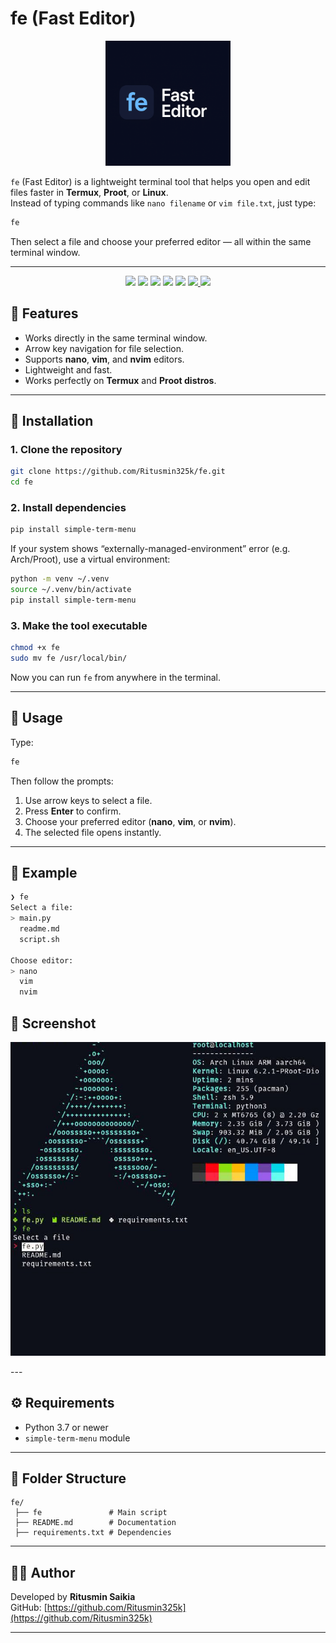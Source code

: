 # fe (Fast Editor)
<p align="center">
  <img src="https://github.com/Ritusmin325k/Fast-Editor-fe-/blob/main/logo.png" alt="fe Fast Editor Logo" width="200"/>
</p>

`fe` (Fast Editor) is a lightweight terminal tool that helps you open and edit files faster in **Termux**, **Proot**, or **Linux**.  
Instead of typing commands like `nano filename` or `vim file.txt`, just type:

```bash
fe
```

Then select a file and choose your preferred editor — all within the same terminal window.

---
<p align="center">
  <img src="https://img.shields.io/badge/Python-3.9+-blue?logo=python&logoColor=white">
  <img src="https://img.shields.io/badge/Linux-Supported-green?logo=linux&logoColor=white">
  <img src="https://img.shields.io/badge/Android-Compatible-green?logo=android&logoColor=white">
  <img src="https://img.shields.io/badge/Proot-Distro_Supported-yellow?logo=termux&logoColor=white">
  <img src="https://img.shields.io/badge/Termux-Compatible-blue?logo=gnu-bash&logoColor=white">
  <a href="https://github.com/Ritusmin325k">
    <img src="https://img.shields.io/badge/GitHub-Profile-black?logo=github">
  </a>
  <a href="https://www.instagram.com/nullsenpai_31">
    <img src="https://img.shields.io/badge/Instagram-Follow_Me-pink?logo=instagram">
  </a>
</p>

## 🔧 Features
- Works directly in the same terminal window.
- Arrow key navigation for file selection.
- Supports **nano**, **vim**, and **nvim** editors.
- Lightweight and fast.
- Works perfectly on **Termux** and **Proot distros**.

---

## 🚀 Installation

### 1. Clone the repository
```bash
git clone https://github.com/Ritusmin325k/fe.git
cd fe
```

### 2. Install dependencies
```bash
pip install simple-term-menu
```

If your system shows “externally-managed-environment” error (e.g. Arch/Proot), use a virtual environment:

```bash
python -m venv ~/.venv
source ~/.venv/bin/activate
pip install simple-term-menu
```

### 3. Make the tool executable
```bash
chmod +x fe
sudo mv fe /usr/local/bin/
```

Now you can run `fe` from anywhere in the terminal.

---

## 🧠 Usage

Type:
```bash
fe
```

Then follow the prompts:
1. Use arrow keys to select a file.
2. Press **Enter** to confirm.
3. Choose your preferred editor (**nano**, **vim**, or **nvim**).
4. The selected file opens instantly.

---

## 📂 Example

```bash
❯ fe
Select a file:
> main.py
  readme.md
  script.sh

Choose editor:
> nano
  vim
  nvim
```
## 📸 Screenshot
<p align="center">
  <img src="screenshot.png" width="600">
</p>
---

## ⚙️ Requirements
- Python 3.7 or newer  
- `simple-term-menu` module

---

## 📁 Folder Structure
```
fe/
 ├── fe               # Main script
 ├── README.md        # Documentation
 ├── requirements.txt # Dependencies
```

---

## 🧑‍💻 Author
Developed by **Ritusmin Saikia**  
GitHub: [https://github.com/Ritusmin325k](https://github.com/Ritusmin325k)

---
